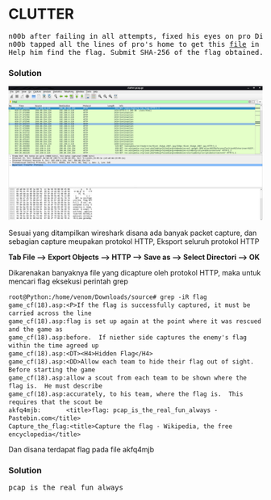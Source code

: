 <h1><b>CLUTTER</b></h1>
<pre>
n00b after failing in all attempts, fixed his eyes on pro Divij. 
n00b tapped all the lines of pro's home to get this <a href="http://static.beast.sdslabs.co/static/CLUTTER/clutter.pcap.gz">file</a> in result. 
Help him find the flag. Submit SHA-256 of the flag obtained.
</pre>
<h3><b>Solution</b></h3>
<p align='center'>
  <img src="https://github.com/enomarozi/Writeup-CTF/blob/master/BackdoorCTF/Images/CLUTTER.jpg">
</p>
<p>Sesuai yang ditampilkan wireshark disana ada banyak packet capture, dan sebagian capture meupakan protokol HTTP, Eksport seluruh protokol HTTP</p>
<b><p>Tab File --> Export Objects --> HTTP --> Save as --> Select Directori --> OK</b></p>
<p>Dikarenakan banyaknya file yang dicapture oleh protokol HTTP, maka untuk mencari flag eksekusi perintah grep</p>

```console
root@Python:/home/venom/Downloads/source# grep -iR flag
game_cf(18).asp:<P>If the flag is successfully captured, it must be carried across the line 
game_cf(18).asp:flag is set up again at the point where it was rescued and the game as 
game_cf(18).asp:before.  If niether side captures the enemy's flag within the time agreed up
game_cf(18).asp:<DT><H4>Hidden Flag</H4>
game_cf(18).asp:<DD>Allow each team to hide their flag out of sight.  Before starting the game
game_cf(18).asp:allow a scout from each team to be shown where the flag is.  He must describe
game_cf(18).asp:accurately, to his team, where the flag is.  This requires that the scout be
akfq4mjb:		<title>flag: pcap_is_the_real_fun_always - Pastebin.com</title>
Capture_the_flag:<title>Capture the flag - Wikipedia, the free encyclopedia</title>
```
<p>Dan disana terdapat flag pada file akfq4mjb</p>
<h3><b>Solution</b></h3>
<pre>
pcap_is_the_real_fun_always
</pre>
